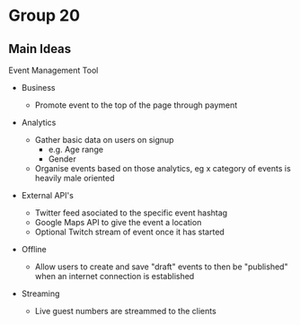 # Group 20
## Main Ideas
Event Management Tool

- Business
    - Promote event to the top of the page through payment

- Analytics
    - Gather basic data on users on signup
        - e.g. Age range
        - Gender
    - Organise events based on those analytics, eg x category of events is heavily male oriented

- External API's
    - Twitter feed asociated to the specific event hashtag
    - Google Maps API to give the event a location
    - Optional Twitch stream of event once it has started

- Offline
    - Allow users to create and save "draft" events to then be "published" when an internet connection is established

- Streaming
    - Live guest numbers are streammed to the clients
